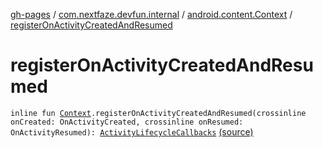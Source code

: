[gh-pages](../../index.md) / [com.nextfaze.devfun.internal](../index.md) / [android.content.Context](index.md) / [registerOnActivityCreatedAndResumed](.)

# registerOnActivityCreatedAndResumed

`inline fun `[`Context`](https://developer.android.com/reference/android/content/Context.html)`.registerOnActivityCreatedAndResumed(crossinline onCreated: OnActivityCreated, crossinline onResumed: OnActivityResumed): `[`ActivityLifecycleCallbacks`](https://developer.android.com/reference/android/app/Application/ActivityLifecycleCallbacks.html) [(source)](https://github.com/NextFaze/dev-fun/tree/master/devfun/src/main/java/com/nextfaze/devfun/internal/ActivityTracking.kt#L35)
